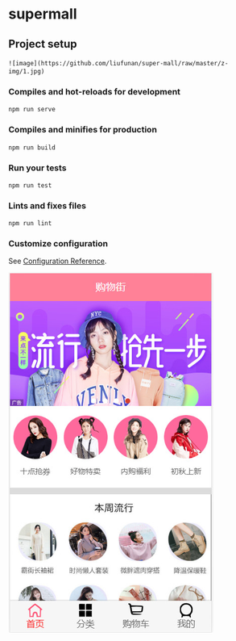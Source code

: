 # supermall

## Project setup
```
![image](https://github.com/liufunan/super-mall/raw/master/z-img/1.jpg)
```

### Compiles and hot-reloads for development
```
npm run serve
```

### Compiles and minifies for production
```
npm run build
```

### Run your tests
```
npm run test
```

### Lints and fixes files
```
npm run lint
```

### Customize configuration
See [Configuration Reference](https://cli.vuejs.org/config/).

![image](https://github.com/liufunan/super-mall/blob/master/z-img/1.jpg)
